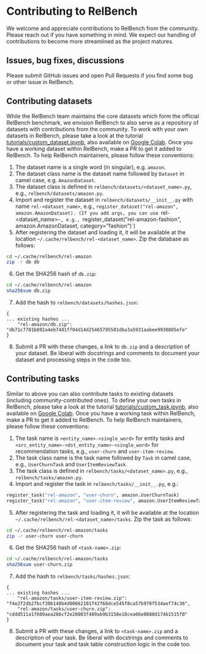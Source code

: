 # Contributing to RelBench

We welcome and appreciate contributions to RelBench from the community. Please reach out if you have something in mind. We expect our handling of contributions to become more streamlined as the project matures.


## Issues, bug fixes, discussions

Please submit GitHub issues and open Pull Requests if you find some bug or other issue in RelBench.


## Contributing datasets

While the RelBench team maintains the core datasets which form the official RelBench benchmark, we envision RelBench to also serve as a repository of datasets with contributions from the community. To work with your own datasets in RelBench, please take a look at the tutorial [tutorials/custom_dataset.ipynb](tutorials/custom_dataset.ipynb), also available on [Google Colab](https://colab.research.google.com/github/snap-stanford/relbench/blob/main/tutorials/custom_dataset.ipynb). Once you have a working dataset within RelBench, make a PR to get it added to RelBench. To help RelBench maintainers, please follow these conventions:

1. The dataset name is a single word (in singular), e.g. `amazon`.
2. The dataset class name is the dataset name followed by `Dataset` in camel case, e.g. `AmazonDataset`.
3. The dataset class is defined in `relbench/datasets/<dataset_name>.py`, e.g., `relbench/datasets/amazon.py`.
4. Import and register the dataset in `relbench/datasets/__init__.py` with name `rel-<dataset_name>`, e.g., `register_dataset("rel-amazon", amazon.AmazonDataset). (If you add args, you can use `rel-<dataset_name>-<qualifier>`, e.g., `register_dataset("rel-amazon-fashion", amazon.AmazonDataset, category="fashion")`)
5. After registering the dataset and loading it, it will be available at the location `~/.cache/relbench/rel-<dataset_name>`. Zip the database as follows:
```bash
cd ~/.cache/relbench/rel-amazon
zip -r db db
```
6. Get the SHA256 hash of `db.zip`:
```bash
cd ~/.cache/relbench/rel-amazon
sha256sum db.zip
```
7. Add the hash to `relbench/datasets/hashes.json`:
```
{
... existing hashes ...
    "rel-amazon/db.zip": "db71c7701b892a4eb7481ff04d14d25465795501dba3a5931aabee9930805efe"
}
```
8. Submit a PR with these changes, a link to `db.zip` and a description of your dataset. Be liberal with docstrings and comments to document your dataset and processing steps in the code too.


## Contributing tasks

Similar to above you can also contribute tasks to existing datasets (including community-contributed ones). To define your own tasks in RelBench, please take a look at the tutorial [tutorials/custom_task.ipynb](tutorials/custom_task.ipynb), also available on [Google Colab](https://colab.research.google.com/github/snap-stanford/relbench/blob/main/tutorials/custom_task.ipynb). Once you have a working task within RelBench, make a PR to get it added to RelBench. To help RelBench maintainers, please follow these conventions:

1. The task name is `<entity_name>-<single_word>` for entity tasks and `<src_entity_name>-<dst_entity_name>-<single_word>` for recommendation tasks, e.g., `user-churn` and `user-item-review`.
2. The task class name is the task name followed by `Task` in camel case, e.g., `UserChurnTask` and `UserItemReviewTask`.
3. The task class is defined in `relbench/tasks/<dataset_name>.py`, e.g., `relbench/tasks/amazon.py`.
4. Import and register the task in `relbench/tasks/__init__.py`, e.g.:
```python
register_task("rel-amazon", "user-churn", amazon.UserChurnTask)
register_task("rel-amazon", "user-item-review", amazon.UserItemReviewTask)
```
5. After registering the task and loading it, it will be available at the location `~/.cache/relbench/rel-<dataset_name>/tasks`. Zip the task as follows:
```bash
cd ~/.cache/relbench/rel-amazon/tasks
zip -r user-churn user-churn
```
6. Get the SHA256 hash of `<task-name>.zip`:
```bash
cd ~/.cache/relbench/rel-amazon/tasks
sha256sum user-churn.zip
```
7. Add the hash to `relbench/tasks/hashes.json`:
```
{
... existing hashes ...
    "rel-amazon/tasks/user-item-review.zip": "f4e2f2db27bcf30b148b4d00662101f42f68dce545f8ca57b970f534aef74c36",
    "rel-amazon/tasks/user-churn.zip": "cddd511a1f609aea286cf2e20803f489ab9b3158e18cea66e0888d174b1515f0"
}
```
8. Submit a PR with these changes, a link to `<task-name>.zip` and a description of your task. Be liberal with docstrings and comments to document your task and task table construction logic in the code too.
